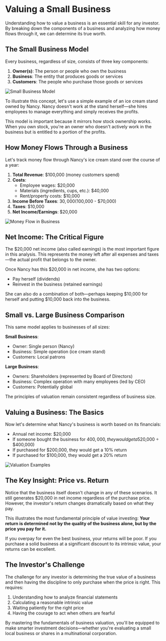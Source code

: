 # Valuing a Small Business

Understanding how to value a business is an essential skill for any investor. By breaking down the components of a business and analyzing how money flows through it, we can determine its true worth.

## The Small Business Model

Every business, regardless of size, consists of three key components:

1. **Owner(s)**: The person or people who own the business
2. **Business**: The entity that produces goods or services
3. **Customers**: The people who purchase those goods or services

![Small Business Model](/images/learn/small-business-model.svg)

To illustrate this concept, let's use a simple example of an ice cream stand owned by Nancy. Nancy doesn't work at the stand herself—she hires employees to manage everything and simply receives the profits.

This model is important because it mirrors how stock ownership works. When you own stock, you're an owner who doesn't actively work in the business but is entitled to a portion of the profits.

## How Money Flows Through a Business

Let's track money flow through Nancy's ice cream stand over the course of a year:

1. **Total Revenue**: $100,000 (money customers spend)
2. **Costs**:
   - Employee wages: $20,000
   - Materials (ingredients, cups, etc.): $40,000
   - Rent/property costs: $10,000
3. **Income Before Taxes**: $30,000 ($100,000 - $70,000)
4. **Taxes**: $10,000
5. **Net Income/Earnings**: $20,000

![Money Flow in Business](/images/learn/business-money-flow.svg)

## Net Income: The Critical Figure

The $20,000 net income (also called earnings) is the most important figure in this analysis. This represents the money left after all expenses and taxes—the actual profit that belongs to the owner.

Once Nancy has this $20,000 in net income, she has two options:
- Pay herself (dividends)
- Reinvest in the business (retained earnings)

She can also do a combination of both—perhaps keeping $10,000 for herself and putting $10,000 back into the business.

## Small vs. Large Business Comparison

This same model applies to businesses of all sizes:

**Small Business**:
- Owner: Single person (Nancy)
- Business: Simple operation (ice cream stand)
- Customers: Local patrons

**Large Business**:
- Owners: Shareholders (represented by Board of Directors)
- Business: Complex operation with many employees (led by CEO)
- Customers: Potentially global

The principles of valuation remain consistent regardless of business size.

## Valuing a Business: The Basics

Now let's determine what Nancy's business is worth based on its financials:

- Annual net income: $20,000
- If someone bought the business for $400,000, they would get a 5% return ($20,000 ÷ $400,000)
- If purchased for $200,000, they would get a 10% return
- If purchased for $100,000, they would get a 20% return

![Valuation Examples](/images/learn/business-valuation-examples.svg)

## The Key Insight: Price vs. Return

Notice that the business itself doesn't change in any of these scenarios. It still generates $20,000 in net income regardless of the purchase price. However, the investor's return changes dramatically based on what they pay.

This illustrates the most fundamental principle of value investing: **Your return is determined not by the quality of the business alone, but by the price you pay for it.**

If you overpay for even the best business, your returns will be poor. If you purchase a solid business at a significant discount to its intrinsic value, your returns can be excellent.

## The Investor's Challenge

The challenge for any investor is determining the true value of a business and then having the discipline to only purchase when the price is right. This requires:

1. Understanding how to analyze financial statements
2. Calculating a reasonable intrinsic value
3. Waiting patiently for the right price
4. Having the courage to act when others are fearful

By mastering the fundamentals of business valuation, you'll be equipped to make smarter investment decisions—whether you're evaluating a small local business or shares in a multinational corporation.